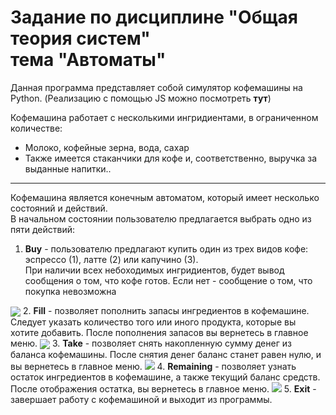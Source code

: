 <h1>Задание по дисциплине "Общая теория систем" 
<br> тема "Автоматы" </h1>
 
 Данная программа представляет собой симулятор кофемашины на Python. (Реализацию  с помощью JS можно посмотреть <b>тут</b>)

Кофемашина работает с несколькими ингридиентами, в ограниченном количестве: 
<ul>
  <li>Молоко, кофейные зерна, вода, сахар</li>
  <li>Также имеется стаканчики для кофе и, соответственно, выручка за выданные напитки..</li>
</ul>

---


Кофемашина является конечным автоматом, который имеет несколько состояний и действий. 
<br>В начальном состоянии пользователю предлагается выбрать одно из пяти действий:

1. <b>Buy</b> - пользователю предлагают купить один из трех видов кофе: эспрессо (1), латте (2) или капучино (3).
<br> При наличии всех небоходимых ингридиентов, будет вывод сообщения о том, что кофе готов. Если нет - сообщение о том, что покупка невозможна
<img src="https://sun9-12.userapi.com/impg/gkMQvYmV4lbc1lB6rhOWHnth7p3TQkat63z7nA/nSUGfvmvN6E.jpg?size=575x259&quality=96&sign=4ac96405e148762ac4cac62291a0c9d2&type=album" align="center">
2. <b>Fill</b> -  позволяет пополнить запасы ингредиентов в кофемашине.
<br> Следует указать количество того или иного продукта, которые вы хотите добавить. После пополнения запасов вы вернетесь в главное меню.
<img src="https://sun9-56.userapi.com/impg/gN7L32VIr1hoYl7IzU1746ouAJ1fpVvfL2Gaog/Do4TLlfm5EI.jpg?size=509x299&quality=96&sign=1488cfebcd5a25490706f6fe923ecd1f&type=album" align="center">
3. <b>Take</b> - позволяет снять накопленную сумму денег из баланса кофемашины. После снятия денег баланс станет равен нулю, и вы вернетесь в главное меню.
<img src="https://sun1-97.userapi.com/impg/WV4QdxTfccztzlTBkox5VEX5H6TXr8adTwBg2Q/FAWJ1YD3vRY.jpg?size=609x103&quality=96&sign=944b7ce943a9cf8c34c750e221a631ef&type=album">
4. <b>Remaining</b> - позволяет узнать остаток ингредиентов в кофемашине, а также текущий баланс средств. После отображения остатка, вы вернетесь в главное меню.
<img src="https://sun1-96.userapi.com/impg/qkJSJtMW7HNDCttRewUyE59R6wjA6Af9dA7hSQ/eRhd-EJz6yA.jpg?size=1280x68&quality=96&sign=eed01d92a5415e26d8c1e7aeaef0472b&type=album">
5. <b>Exit</b> - завершает работу с кофемашиной и выходит из программы.

